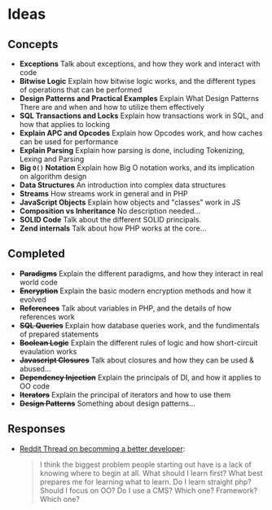 Ideas
=====

## Concepts
* **Exceptions**
    Talk about exceptions, and how they work and interact with code
* **Bitwise Logic**
    Explain how bitwise logic works, and the different types of operations that can be performed
* **Design Patterns and Practical Examples**
    Explain What Design Patterns There are and when and how to utilize them effectively
* **SQL Transactions and Locks**
    Explain how transactions work in SQL, and how that applies to locking
* **Explain APC and Opcodes**
    Explain how Opcodes work, and how caches can be used for performance
* **Explain Parsing**
    Explain how parsing is done, including Tokenizing, Lexing and Parsing
* **Big `O()` Notation**
    Explain how Big O notation works, and its implication on algorithm design
* **Data Structures**
    An introduction into complex data structures
* **Streams**
    How streams work in general and in PHP
* **JavaScript Objects**
    Explain how objects and "classes" work in JS
* **Composition vs Inheritance**
    No description needed...
* **SOLID Code**
    Talk about the different SOLID principals.
* **Zend internals**
    Talk about how PHP works at the core...

## Completed

* ~~**Paradigms**~~ 
    Explain the different paradigms, and how they interact in real world code
* ~~**Encryption**~~
    Explain the basic modern encryption methods and how it evolved
* ~~**References**~~
    Talk about variables in PHP, and the details of how references work
* ~~**SQL Queries**~~
    Explain how database queries work, and the fundimentals of prepared statements
* ~~**Boolean Logic**~~
    Explain the different rules of logic and how short-circuit evaulation works
* ~~**Javascript Closures**~~
    Talk about closures and how they can be used & abused...
* ~~**Dependency Injection**~~
    Explain the principals of DI, and how it applies to OO code
* ~~**Iterators**~~
    Explain the principal of iterators and how to use them
* ~~**Design Patterns**~~
    Something about design patterns...

## Responses

* [Reddit Thread on becomming a better developer](http://www.reddit.com/r/PHP/comments/1b69sg/becoming_a_better_developer_anthony_ferrara/c9448ry):

     > I think the biggest problem people starting out have is a lack of knowing where to begin at all. What should I learn first? What best prepares me for learning what to learn. Do I learn straight php? Should I focus on OO? Do I use a CMS? Which one? Framework? Which one?
